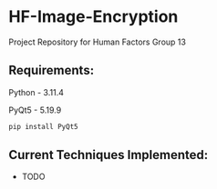 # HF-Image-Encryption
Project Repository for Human Factors Group 13

## Requirements:

Python - 3.11.4

PyQt5 - 5.19.9
```bash
pip install PyQt5
```

## Current Techniques Implemented:

- TODO